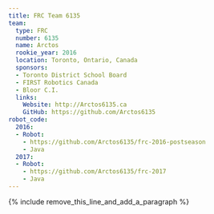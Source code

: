 ```yaml
---
title: FRC Team 6135
team:
  type: FRC
  number: 6135
  name: Arctos
  rookie_year: 2016
  location: Toronto, Ontario, Canada
  sponsors:
  - Toronto District School Board
  - FIRST Robotics Canada
  - Bloor C.I.
  links:
    Website: http://Arctos6135.ca
    GitHub: https://github.com/Arctos6135
robot_code:
  2016:
  - Robot:
    - https://github.com/Arctos6135/frc-2016-postseason
    - Java
  2017:
  - Robot:
    - https://github.com/Arctos6135/frc-2017
    - Java
---
```


{% include remove_this_line_and_add_a_paragraph %}